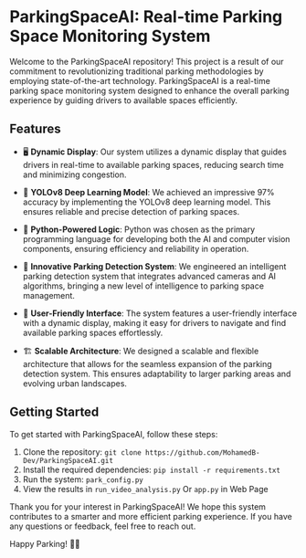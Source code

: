# ParkingSpaceAI: Real-time Parking Space Monitoring System

Welcome to the ParkingSpaceAI repository! This project is a result of our commitment to revolutionizing traditional parking methodologies by employing state-of-the-art technology. ParkingSpaceAI is a real-time parking space monitoring system designed to enhance the overall parking experience by guiding drivers to available spaces efficiently.

## Features

- 🖥️ **Dynamic Display**: Our system utilizes a dynamic display that guides drivers in real-time to available parking spaces, reducing search time and minimizing congestion.

- 🧠 **YOLOv8 Deep Learning Model**: We achieved an impressive 97% accuracy by implementing the YOLOv8 deep learning model. This ensures reliable and precise detection of parking spaces.

- 🐍 **Python-Powered Logic**: Python was chosen as the primary programming language for developing both the AI and computer vision components, ensuring efficiency and reliability in operation.

- 🚀 **Innovative Parking Detection System**: We engineered an intelligent parking detection system that integrates advanced cameras and AI algorithms, bringing a new level of intelligence to parking space management.

- 🚗 **User-Friendly Interface**: The system features a user-friendly interface with a dynamic display, making it easy for drivers to navigate and find available parking spaces effortlessly.

- 🏗️ **Scalable Architecture**: We designed a scalable and flexible architecture that allows for the seamless expansion of the parking detection system. This ensures adaptability to larger parking areas and evolving urban landscapes.

## Getting Started

To get started with ParkingSpaceAI, follow these steps:

1. Clone the repository: `git clone https://github.com/MohamedB-Dev/ParkingSpaceAI.git`
2. Install the required dependencies: `pip install -r requirements.txt`
3. Run the system: `park_config.py`
4. View the results in `run_video_analysis.py` Or `app.py` in Web Page

Thank you for your interest in ParkingSpaceAI! We hope this system contributes to a smarter and more efficient parking experience. If you have any questions or feedback, feel free to reach out.

Happy Parking! 🚗✨
